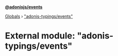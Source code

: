 **[@adonisjs/events](../README.md)**

[Globals](../README.md) › ["adonis-typings/events"](_adonis_typings_events_.md)

# External module: "adonis-typings/events"